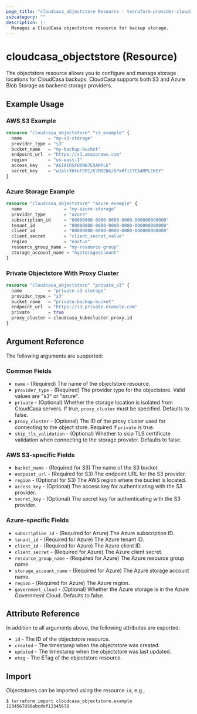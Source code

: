 ```yaml
---
page_title: "cloudcasa_objectstore Resource - terraform-provider-cloudcasa"
subcategory: ""
description: |-
  Manages a CloudCasa objectstore resource for backup storage.
---
```


# cloudcasa_objectstore (Resource)

The objectstore resource allows you to configure and manage storage locations for CloudCasa backups. CloudCasa supports both S3 and Azure Blob Storage as backend storage providers.

## Example Usage

### AWS S3 Example

```terraform
resource "cloudcasa_objectstore" "s3_example" {
  name          = "my-s3-storage"
  provider_type = "s3"
  bucket_name   = "my-backup-bucket"
  endpoint_url  = "https://s3.amazonaws.com"
  region        = "us-east-1"
  access_key    = "AKIAIOSFODNN7EXAMPLE"
  secret_key    = "wJalrXUtnFEMI/K7MDENG/bPxRfiCYEXAMPLEKEY"
}
```

### Azure Storage Example

```terraform
resource "cloudcasa_objectstore" "azure_example" {
  name                = "my-azure-storage"
  provider_type       = "azure"
  subscription_id     = "00000000-0000-0000-0000-000000000000"
  tenant_id           = "00000000-0000-0000-0000-000000000000"
  client_id           = "00000000-0000-0000-0000-000000000000"
  client_secret       = "client_secret_value"
  region              = "eastus"
  resource_group_name = "my-resource-group"
  storage_account_name = "mystorageaccount"
}
```

### Private Objectstore With Proxy Cluster

```terraform
resource "cloudcasa_objectstore" "private_s3" {
  name          = "private-s3-storage"
  provider_type = "s3"
  bucket_name   = "private-backup-bucket"
  endpoint_url  = "https://s3.private.example.com"
  private       = true
  proxy_cluster = cloudcasa_kubecluster.proxy.id
}
```

## Argument Reference

The following arguments are supported:

### Common Fields
* `name` - (Required) The name of the objectstore resource.
* `provider_type` - (Required) The provider type for the objectstore. Valid values are "s3" or "azure".
* `private` - (Optional) Whether the storage location is isolated from CloudCasa servers. If true, `proxy_cluster` must be specified. Defaults to false.
* `proxy_cluster` - (Optional) The ID of the proxy cluster used for connecting to the object store. Required if `private` is true.
* `skip_tls_validation` - (Optional) Whether to skip TLS certificate validation when connecting to the storage provider. Defaults to false.

### AWS S3-specific Fields
* `bucket_name` - (Required for S3) The name of the S3 bucket.
* `endpoint_url` - (Required for S3) The endpoint URL for the S3 provider.
* `region` - (Optional for S3) The AWS region where the bucket is located.
* `access_key` - (Optional) The access key for authenticating with the S3 provider.
* `secret_key` - (Optional) The secret key for authenticating with the S3 provider.

### Azure-specific Fields
* `subscription_id` - (Required for Azure) The Azure subscription ID.
* `tenant_id` - (Required for Azure) The Azure tenant ID.
* `client_id` - (Required for Azure) The Azure client ID.
* `client_secret` - (Required for Azure) The Azure client secret.
* `resource_group_name` - (Required for Azure) The Azure resource group name.
* `storage_account_name` - (Required for Azure) The Azure storage account name.
* `region` - (Required for Azure) The Azure region.
* `government_cloud` - (Optional) Whether the Azure storage is in the Azure Government Cloud. Defaults to false.

## Attribute Reference

In addition to all arguments above, the following attributes are exported:

* `id` - The ID of the objectstore resource.
* `created` - The timestamp when the objectstore was created.
* `updated` - The timestamp when the objectstore was last updated.
* `etag` - The ETag of the objectstore resource.

## Import

Objectstores can be imported using the resource `id`, e.g.,

```
$ terraform import cloudcasa_objectstore.example 1234567890abcdef12345678
``` 